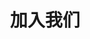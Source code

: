 ---
title: 加入我们

type: landing

sections:
  - block: contact
    content:
      title: 加入我们
      text: '本科生请先加入纳新QQ群'
        
      email: shengguorui@ldu.edu.cn
      # phone: 888 888 88 88
      address:
        street: 芝罘区红旗中路186号鲁东大学北区21号教学楼
        city: 烟台市
        region: 山东省
        postcode: "264025"
        country: 中国
        country_code: CN
      # coordinates:
      #   latitude: '37.520123'
      #   longitude: '121.354420'
      # directions: Enter Building 1 and take the stairs to Office 200 on Floor 2
      # office_hours:
      #   - 'Monday 10:00 to 13:00'
      #   - 'Wednesday 09:00 to 10:00'
      # appointment_url: 'https://calendly.com'
      contact_links:
       - icon: weixin
         icon_pack: fab
         name: 食品计算小组(Food Computing)公众号
         link: 'https://mp.weixin.qq.com/s/NSwdzOne7WQ72_jf9Y3ftg'
       - icon: qq
         icon_pack: fab
         name: 本科生纳新群 941435778
         link: https://qm.qq.com/q/FIaYuOdCms
    
      # Automatically link email and phone or display as text?
      autolink: true
    
      # # Email form provider
      # form:
      #   provider: netlify
      #   netlify:
      #     # Enable CAPTCHA challenge to reduce spam?
      #     captcha: false
          
    design:
      columns: '1'
      # spacing:
      #   padding: ['0', '0', '0', '0']
---